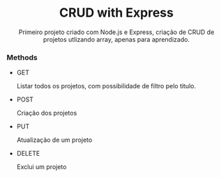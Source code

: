 <h1 align="center"> CRUD with Express </h1>
<p align="center" >Primeiro projeto criado com Node.js e Express, criação de CRUD de projetos utlizando array, apenas para aprendizado.</p>

<h3>Methods</h3>

<ul>
    <li>GET</li>
    <p>Listar todos os projetos, com possibilidade de filtro pelo titulo.</p>
    <li>POST</li>
    <p>Criação dos projetos</p>
    <li>PUT</li>
    <p>Atualização de um projeto</p>
    <li>DELETE</li>
    <p>Exclui um projeto</p>
</ul>
